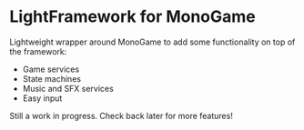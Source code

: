 # LightFramework for MonoGame
Lightweight wrapper around MonoGame to add some functionality on top of the framework:
- Game services
- State machines
- Music and SFX services
- Easy input

Still a work in progress. Check back later for more features!
